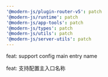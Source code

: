 ```yaml
---
'@modern-js/plugin-router-v5': patch
'@modern-js/runtime': patch
'@modern-js/app-tools': patch
'@modern-js/types': patch
'@modern-js/utils': patch
'@modern-js/server-utils': patch
---
```


feat: support config main entry name

feat: 支持配置主入口名称
